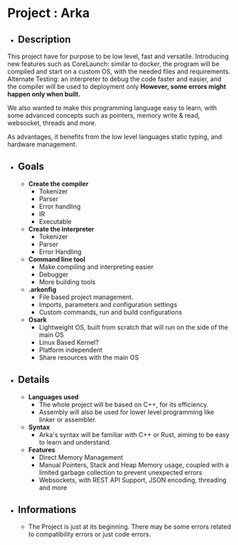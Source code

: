 # Project : Arka

- ## Description
This project have for purpose to be low level, fast and versatile. Introducing new features such as CoreLaunch: similar to docker, the program will be compiled and start on a custom OS, with the needed files and requirements. Alternate Testing: an interpreter to debug the code faster and easier, and the compiler will be used to deployment only **However, some errors might happen only when built.**

We also wanted to make this programming language easy to learn, with some advanced concepts such as pointers, memory write & read, websocket, threads and more.

As advantages, it benefits from the low level languages static typing, and hardware management.

- ## Goals
    - **Create the compiler**
        - Tokenizer
        - Parser
        - Error handling
        - IR
        - Executable
    - **Create the interpreter**
        - Tokenizer
        - Parser
        - Error Handling
    - **Command line tool**
        - Make compiling and interpreting easier
        - Debugger
        - More building tools
    - **.arkonfig**
        - File based project management. 
        - Imports, parameters and configuration settings 
        - Custom commands, run and build configurations
    - **Osark**
        - Lightweight OS, built from scratch that will run on the side of the main OS
        - Linux Based Kernel?
        - Platform independent
        - Share resources with the main OS
- ## Details
    - **Languages used**
      - The whole project will be based on C++, for its efficiency.
      - Assembly will also be used for lower level programming like linker or assembler.
    - **Syntax**
      - Arka's syntax will be familiar with C++ or Rust, aiming to be easy to learn and understand.
    - **Features**
      - Direct Memory Management
      - Manual Pointers, Stack and Heap Memory usage, coupled with a limited garbage collection to prevent unexpected errors
      - Websockets, with REST API Support, JSON encoding, threading and more


- ## Informations
  - The Project is just at its beginning. There may be some errors related to compatibility errors or just code errors.